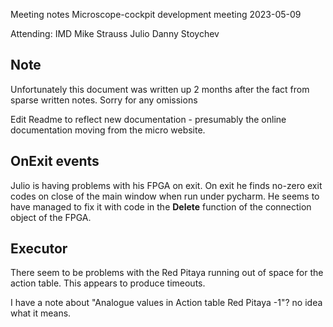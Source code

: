 Meeting notes Microscope-cockpit development meeting
2023-05-09

Attending:
IMD
Mike Strauss
Julio
Danny Stoychev


Note
----

Unfortunately this document was written up 2 months after the fact
from sparse written notes. Sorry for any omissions


Edit Readme to reflect new documentation - presumably the online
documentation moving from the micro website.

OnExit events
-------------

Julio is having problems with his FPGA on exit. On exit he finds
no-zero exit codes on close of the main window when run under
pycharm. He seems to have managed to fix it with code in the
__Delete__ function of the connection object of the FPGA.

Executor
--------

There seem to be problems with the Red Pitaya running out of space for
the action table. This appears to produce timeouts.

I have a note about "Analogue values in Action table Red Pitaya -1"?
no idea what it means.

